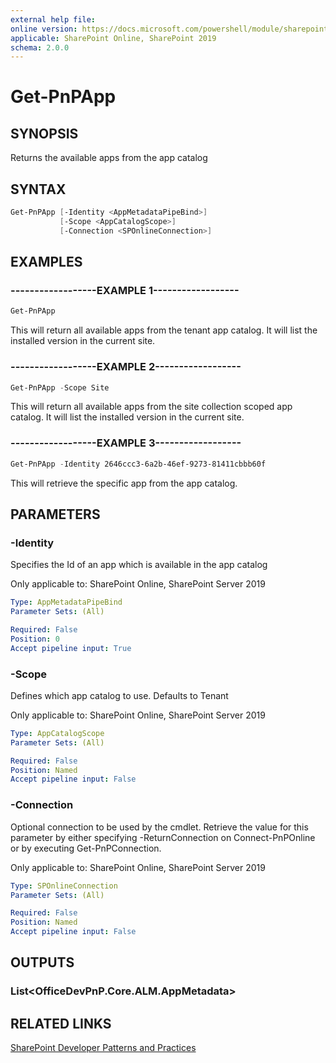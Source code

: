 ```yaml
---
external help file:
online version: https://docs.microsoft.com/powershell/module/sharepoint-pnp/get-pnpapp
applicable: SharePoint Online, SharePoint 2019
schema: 2.0.0
---
```

# Get-PnPApp

## SYNOPSIS
Returns the available apps from the app catalog

## SYNTAX

```powershell
Get-PnPApp [-Identity <AppMetadataPipeBind>]
           [-Scope <AppCatalogScope>]
           [-Connection <SPOnlineConnection>]
```

## EXAMPLES

### ------------------EXAMPLE 1------------------
```powershell
Get-PnPApp
```

This will return all available apps from the tenant app catalog. It will list the installed version in the current site.

### ------------------EXAMPLE 2------------------
```powershell
Get-PnPApp -Scope Site
```

This will return all available apps from the site collection scoped app catalog. It will list the installed version in the current site.

### ------------------EXAMPLE 3------------------
```powershell
Get-PnPApp -Identity 2646ccc3-6a2b-46ef-9273-81411cbbb60f
```

This will retrieve the specific app from the app catalog.

## PARAMETERS

### -Identity
Specifies the Id of an app which is available in the app catalog

Only applicable to: SharePoint Online, SharePoint Server 2019

```yaml
Type: AppMetadataPipeBind
Parameter Sets: (All)

Required: False
Position: 0
Accept pipeline input: True
```

### -Scope
Defines which app catalog to use. Defaults to Tenant

Only applicable to: SharePoint Online, SharePoint Server 2019

```yaml
Type: AppCatalogScope
Parameter Sets: (All)

Required: False
Position: Named
Accept pipeline input: False
```

### -Connection
Optional connection to be used by the cmdlet. Retrieve the value for this parameter by either specifying -ReturnConnection on Connect-PnPOnline or by executing Get-PnPConnection.

Only applicable to: SharePoint Online, SharePoint Server 2019

```yaml
Type: SPOnlineConnection
Parameter Sets: (All)

Required: False
Position: Named
Accept pipeline input: False
```

## OUTPUTS

### List<OfficeDevPnP.Core.ALM.AppMetadata>

## RELATED LINKS

[SharePoint Developer Patterns and Practices](https://aka.ms/sppnp)
